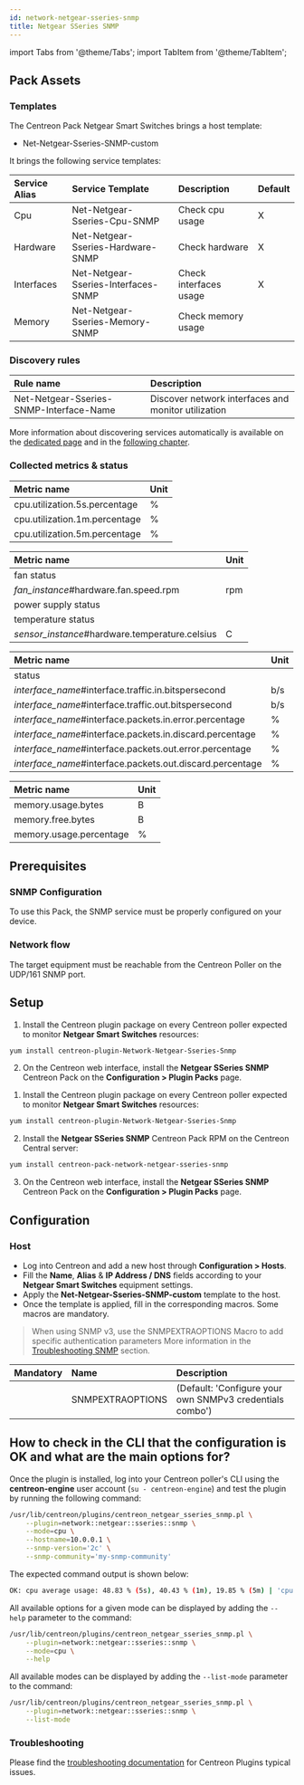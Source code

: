 ```yaml
---
id: network-netgear-sseries-snmp
title: Netgear SSeries SNMP
---
```

import Tabs from '@theme/Tabs';
import TabItem from '@theme/TabItem';

## Pack Assets

### Templates

The Centreon Pack Netgear Smart Switches brings a host template:
* Net-Netgear-Sseries-SNMP-custom

It brings the following service templates:

| Service Alias | Service Template                    | Description            | Default |
|:--------------|:------------------------------------|:-----------------------|:--------|
| Cpu           | Net-Netgear-Sseries-Cpu-SNMP        | Check cpu usage        | X       |
| Hardware      | Net-Netgear-Sseries-Hardware-SNMP   | Check hardware         | X       |
| Interfaces    | Net-Netgear-Sseries-Interfaces-SNMP | Check interfaces usage | X       |
| Memory        | Net-Netgear-Sseries-Memory-SNMP     | Check memory usage     |         |

### Discovery rules

<Tabs groupId="sync">
<TabItem value="Service" label="Service">

| Rule name                               | Description                                         |
|:----------------------------------------|:----------------------------------------------------|
| Net-Netgear-Sseries-SNMP-Interface-Name | Discover network interfaces and monitor utilization |

More information about discovering services automatically is available on the [dedicated page](/docs/monitoring/discovery/services-discovery)
and in the [following chapter](/docs/monitoring/discovery/services-discovery/#discovery-rules).

</TabItem>
</Tabs>

### Collected metrics & status

<Tabs groupId="sync">
<TabItem value="Cpu" label="Cpu">

| Metric name                   | Unit  |
| :---------------------------- | :---- |
| cpu.utilization.5s.percentage | %     |
| cpu.utilization.1m.percentage | %     |
| cpu.utilization.5m.percentage | %     |

</TabItem>
<TabItem value="Hardware" label="Hardware">

| Metric name                                    | Unit  |
| :--------------------------------------------- | :---- |
| fan status                                     |       |
| *fan_instance*#hardware.fan.speed.rpm          | rpm   |
| power supply status                            |       |
| temperature status                             |       |
| *sensor_instance*#hardware.temperature.celsius | C     |

</TabItem>
<TabItem value="Interface" label="Interface">

| Metric name                                               | Unit  |
| :-------------------------------------------------------- | :---- |
| status                                                    |       |
| *interface_name*#interface.traffic.in.bitspersecond       |  b/s  |
| *interface_name*#interface.traffic.out.bitspersecond      |  b/s  |
| *interface_name*#interface.packets.in.error.percentage    |  %    |
| *interface_name*#interface.packets.in.discard.percentage  |  %    |
| *interface_name*#interface.packets.out.error.percentage   |  %    |
| *interface_name*#interface.packets.out.discard.percentage |  %    |

</TabItem>
<TabItem value="Memory" label="Memory">

| Metric name             | Unit  |
| :---------------------- | :---- |
| memory.usage.bytes      | B     |
| memory.free.bytes       | B     |
| memory.usage.percentage | %     |

</TabItem>
</Tabs>

## Prerequisites

### SNMP Configuration

To use this Pack, the SNMP service must be properly configured on your device.

### Network flow

The target equipment must be reachable from the Centreon Poller on the UDP/161 SNMP
port.

## Setup

<Tabs groupId="sync">
<TabItem value="Online License" label="Online License">

1. Install the Centreon plugin package on every Centreon poller expected to monitor **Netgear Smart Switches** resources:

```bash
yum install centreon-plugin-Network-Netgear-Sseries-Snmp
```

2. On the Centreon web interface, install the **Netgear SSeries SNMP** Centreon Pack on the **Configuration > Plugin Packs** page.

</TabItem>

<TabItem value="Offline License" label="Offline License">

1. Install the Centreon plugin package on every Centreon poller expected to monitor **Netgear Smart Switches** resources:

```bash
yum install centreon-plugin-Network-Netgear-Sseries-Snmp
```

2. Install the **Netgear SSeries SNMP** Centreon Pack RPM on the Centreon Central server:

```bash
yum install centreon-pack-network-netgear-sseries-snmp
```

3. On the Centreon web interface, install the **Netgear SSeries SNMP** Centreon Pack on the **Configuration > Plugin Packs** page.

</TabItem>
</Tabs>

## Configuration

### Host

* Log into Centreon and add a new host through **Configuration > Hosts**.
* Fill the **Name**, **Alias** & **IP Address / DNS** fields according to your **Netgear Smart Switches** equipment settings.
* Apply the **Net-Netgear-Sseries-SNMP-custom** template to the host.
* Once the template is applied, fill in the corresponding macros. Some macros are mandatory.

> When using SNMP v3, use the SNMPEXTRAOPTIONS Macro to add specific authentication parameters 
> More information in the [Troubleshooting SNMP](../getting-started/how-to-guides/troubleshooting-plugins.md#snmpv3-options-mapping) section.

| Mandatory | Name             | Description                                              |
| :-------- | :--------------- | :------------------------------------------------------- |
|           | SNMPEXTRAOPTIONS | (Default: 'Configure your own SNMPv3 credentials combo') |

## How to check in the CLI that the configuration is OK and what are the main options for? 

Once the plugin is installed, log into your Centreon poller's CLI using the
**centreon-engine** user account (`su - centreon-engine`) and test the plugin by
running the following command:

```bash
/usr/lib/centreon/plugins/centreon_netgear_sseries_snmp.pl \
    --plugin=network::netgear::sseries::snmp \
    --mode=cpu \
    --hostname=10.0.0.1 \
    --snmp-version='2c' \
    --snmp-community='my-snmp-community'
```

The expected command output is shown below:

```bash
OK: cpu average usage: 48.83 % (5s), 40.43 % (1m), 19.85 % (5m) | 'cpu.utilization.5s.percentage'=48.83%;;;0;100 'cpu.utilization.1m.percentage'=40.43%;;;0;100 'cpu.utilization.5m.percentage'=19.85%;;;0;100
```

All available options for a given mode can be displayed by adding the
`--help` parameter to the command:

```bash
/usr/lib/centreon/plugins/centreon_netgear_sseries_snmp.pl \
    --plugin=network::netgear::sseries::snmp \
    --mode=cpu \
    --help
```

All available modes can be displayed by adding the `--list-mode` parameter to
the command:

```bash
/usr/lib/centreon/plugins/centreon_netgear_sseries_snmp.pl \
    --plugin=network::netgear::sseries::snmp \
    --list-mode
```

### Troubleshooting

Please find the [troubleshooting documentation](../getting-started/how-to-guides/troubleshooting-plugins.md)
for Centreon Plugins typical issues.
